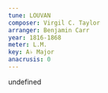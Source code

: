```yaml
---
tune: LOUVAN
composer: Virgil C. Taylor
arranger: Benjamin Carr
year: 1816-1868
meter: L.M.
key: A♭ Major
anacrusis: 0
---
```

undefined